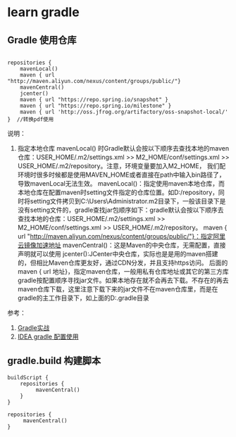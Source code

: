 # learn gradle

## Gradle 使用仓库
```

repositories {
    mavenLocal()
    maven { url "http://maven.aliyun.com/nexus/content/groups/public/"}
    mavenCentral()
    jcenter()
    maven { url "https://repo.spring.io/snapshot" }
    maven { url "https://repo.spring.io/milestone" }
    maven { url 'http://oss.jfrog.org/artifactory/oss-snapshot-local/' }  //转换pdf使用
```
说明：

1. 指定本地仓库
mavenLocal() 时Gradle默认会按以下顺序去查找本地的maven仓库：USER_HOME/.m2/settings.xml >> M2_HOME/conf/settings.xml >> USER_HOME/.m2/repository。注意，环境变量要加入M2_HOME， 我们配环境时很多时候都是使用MAVEN_HOME或者直接在path中输入bin路径了，导致mavenLocal无法生效。
mavenLocal()：指定使用maven本地仓库，而本地仓库在配置maven时setting文件指定的仓库位置。如<localRepository>D:/repository</localRepository>，同时将setting文件拷贝到C:\Users\Administrator\.m2目录下，一般该目录下是没有setting文件的，gradle查找jar包顺序如下：gradle默认会按以下顺序去查找本地的仓库：USER_HOME/.m2/settings.xml >> M2_HOME/conf/settings.xml >> USER_HOME/.m2/repository。 
maven { url "http://maven.aliyun.com/nexus/content/groups/public/"}：指定阿里云镜像加速地址 
mavenCentral()：这是Maven的中央仓库，无需配置，直接声明就可以使用 
jcenter():JCenter中央仓库，实际也是是用的maven搭建的，但相比Maven仓库更友好，通过CDN分发，并且支持https访问。 
后面的maven { url 地址}，指定maven仓库，一般用私有仓库地址或其它的第三方库 
gradle按配置顺序寻找jar文件。如果本地存在就不会再去下载。不存在的再去maven仓库下载，这里注意下载下来的jar文件不在maven仓库里，而是在gradle的主工作目录下，如上面的D:\.gradle目录 

参考：

1. [Gradle实战](http://www.souvc.com/?p=2573)
2. [IDEA gradle 配置使用](https://blog.csdn.net/achenyuan/article/details/80682288)

## gradle.build 构建脚本
```
buildScript {
    repositories {
         mavenCentral()
    }
}

repositories {
     mavenCentral()
}

```

